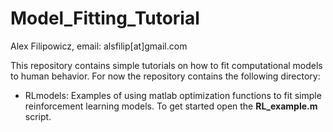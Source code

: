 # Model_Fitting_Tutorial

Alex Filipowicz, email: alsfilip[at]gmail.com

This repository contains simple tutorials on how to fit computational models to human behavior. For now the repository contains the following directory:

- RLmodels: Examples of using matlab optimization functions to fit simple reinforcement learning models. To get started open the **RL_example.m** script.
